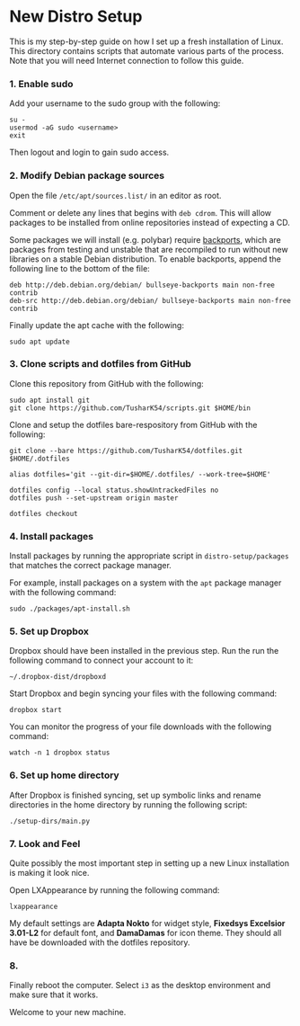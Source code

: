# New Distro Setup

This is my step-by-step guide on how I set up a fresh installation of Linux. This directory contains scripts that automate various parts of the process. Note that you will need Internet connection to follow this guide.

### 1. Enable sudo

Add your username to the sudo group with the following:

```
su -
usermod -aG sudo <username>
exit
```

Then logout and login to gain sudo access.

### 2. Modify Debian package sources

Open the file `/etc/apt/sources.list/` in an editor as root. 

Comment or delete any lines that begins with `deb cdrom`. This will allow packages to be installed from online repositories instead of expecting a CD.

Some packages we will install (e.g. polybar) require [backports](https://wiki.debian.org/Backports), which are packages from testing and unstable that are recompiled to run without new libraries on a stable Debian distribution. To enable backports, append the following line to the bottom of the file:

```
deb http://deb.debian.org/debian/ bullseye-backports main non-free contrib
deb-src http://deb.debian.org/debian/ bullseye-backports main non-free contrib
```

Finally update the apt cache with the following:

```
sudo apt update
```

### 3. Clone scripts and dotfiles from GitHub

Clone this repository from GitHub with the following:

```
sudo apt install git
git clone https://github.com/TusharK54/scripts.git $HOME/bin
```

Clone and setup the dotfiles bare-respository from GitHub with the following:

```
git clone --bare https://github.com/TusharK54/dotfiles.git $HOME/.dotfiles

alias dotfiles='git --git-dir=$HOME/.dotfiles/ --work-tree=$HOME'

dotfiles config --local status.showUntrackedFiles no
dotfiles push --set-upstream origin master

dotfiles checkout
```

### 4. Install packages

Install packages by running the appropriate script in `distro-setup/packages` that matches the correct package manager. 

For example, install packages on a system with the `apt` package manager with the following command:

```
sudo ./packages/apt-install.sh
```

### 5. Set up Dropbox

Dropbox should have been installed in the previous step. Run the run the following command to connect your account to it:

```
~/.dropbox-dist/dropboxd
```

Start Dropbox and begin syncing your files with the following command:

```
dropbox start
```

You can monitor the progress of your file downloads with the following command:

```
watch -n 1 dropbox status
```

### 6. Set up home directory

After Dropbox is finished syncing, set up symbolic links and rename directories in the home directory by running the following script:

```
./setup-dirs/main.py
```

### 7. Look and Feel

Quite possibly the most important step in setting up a new Linux installation is making it look nice. 

Open LXAppearance by running the following command:

```
lxappearance
```

My default settings are **Adapta Nokto** for widget style, **Fixedsys Excelsior 3.01-L2** for default font, and **DamaDamas** for icon theme. They should all have be downloaded with the dotfiles repository.

### 8.

Finally reboot the computer. Select `i3` as the desktop environment and make sure that it works.

Welcome to your new machine.
